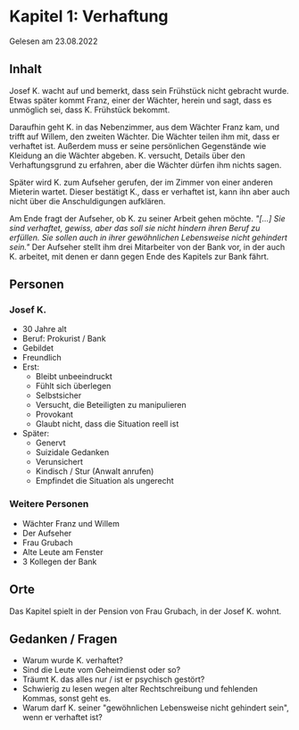 # Kapitel 1: Verhaftung

Gelesen am 23.08.2022

## Inhalt

Josef K. wacht auf und bemerkt, dass sein Frühstück nicht gebracht wurde.
Etwas später kommt Franz, einer der Wächter, herein und sagt, dass es unmöglich sei, dass K. Frühstück bekommt.

Daraufhin geht K. in das Nebenzimmer, aus dem Wächter Franz kam, und trifft auf Willem, den zweiten Wächter.
Die Wächter teilen ihm mit, dass er verhaftet ist.
Außerdem muss er seine persönlichen Gegenstände wie Kleidung an die Wächter abgeben.
K. versucht, Details über den Verhaftungsgrund zu erfahren, aber die Wächter dürfen ihm nichts sagen.

Später wird K. zum Aufseher gerufen, der im Zimmer von einer anderen Mieterin wartet.
Dieser bestätigt K., dass er verhaftet ist, kann ihn aber auch nicht über die Anschuldigungen aufklären.

Am Ende fragt der Aufseher, ob K. zu seiner Arbeit gehen möchte.
_"[...] Sie sind verhaftet, gewiss, aber das soll sie nicht hindern ihren Beruf zu erfüllen.
Sie sollen auch in ihrer gewöhnlichen Lebensweise nicht gehindert sein."_
Der Aufseher stellt ihm drei Mitarbeiter von der Bank vor, in der auch K. arbeitet,
mit denen er dann gegen Ende des Kapitels zur Bank fährt.

## Personen

### Josef K.

- 30 Jahre alt
- Beruf: Prokurist / Bank
- Gebildet
- Freundlich
- Erst:
    - Bleibt unbeeindruckt
    - Fühlt sich überlegen
    - Selbstsicher
    - Versucht, die Beteiligten zu manipulieren
    - Provokant
    - Glaubt nicht, dass die Situation reell ist
- Später:
    - Genervt
    - Suizidale Gedanken
    - Verunsichert
    - Kindisch / Stur (Anwalt anrufen)
    - Empfindet die Situation als ungerecht

### Weitere Personen

- Wächter Franz und Willem
- Der Aufseher
- Frau Grubach
- Alte Leute am Fenster
- 3 Kollegen der Bank

## Orte

Das Kapitel spielt in der Pension von Frau Grubach, in der Josef K. wohnt.

## Gedanken / Fragen

- Warum wurde K. verhaftet?
- Sind die Leute vom Geheimdienst oder so?
- Träumt K. das alles nur / ist er psychisch gestört?
- Schwierig zu lesen wegen alter Rechtschreibung und fehlenden Kommas, sonst geht es.
- Warum darf K. seiner "gewöhnlichen Lebensweise nicht gehindert sein", wenn er verhaftet ist? 
